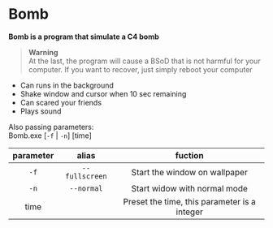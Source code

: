 # Bomb
**Bomb is a program that simulate a C4 bomb**  
> **Warning**  
> At the last, the program will cause a BSoD that is not harmful for your computer. If you want to recover, just simply reboot your computer

- Can runs in the background
- Shake window and cursor when 10 sec remaining
- Can scared your friends
- Plays sound

Also passing parameters:  
Bomb.exe [`-f` | `-n`] [time]

|parameter|alias|fuction|
|:---:|:---:|:---:|
|`-f`|`--fullscreen`|Start the window on wallpaper|
|`-n`|`--normal`|Start widow with normal mode|
|time||Preset the time, this parameter is a integer|